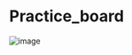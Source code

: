 # Practice_board

![image](https://user-images.githubusercontent.com/53905201/71388463-cf3c8f80-263b-11ea-88d3-9c5c55ffcb2a.png)
